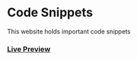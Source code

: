 # Code Snippets

This website holds important code snippets

### [Live Preview](https://numan-iftikhar.github.io/code-snippets/)